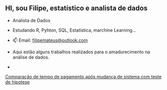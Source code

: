 ## HI, sou Filipe, estatístico e analista de dados

-  Analista de Dados
-  Estudando R, Pyhton, SQL, Estatística, marchine Learning...

- 📫 Email: filipemateus@outlook.com

- Aqui estão alguns trabalhos realizados para o amadurecimento na análise de dados.
- 
[Comparação de tempo de pagamento após mudança de sistema com teste de hipotese]([https://github.com/afonsopacifer/my-personal-website/blob/master/dev/assets/styles/molecules/box-default.styl](https://github.com/filmateus/Data_analyses-/blob/main/Compara%C3%A7%C3%A3o%20pagamentos.ipynb)https://github.com/filmateus/Data_analyses-/blob/main/Compara%C3%A7%C3%A3o%20pagamentos.ipynb)

